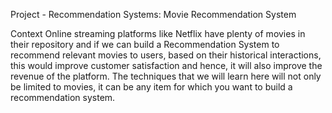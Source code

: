 Project - Recommendation Systems: Movie Recommendation System

Context
Online streaming platforms like Netflix have plenty of movies in their repository and if we can build a Recommendation System to recommend relevant movies to users, based on their historical interactions, this would improve customer satisfaction and hence, it will also improve the revenue of the platform. The techniques that we will learn here will not only be limited to movies, it can be any item for which you want to build a recommendation system.
